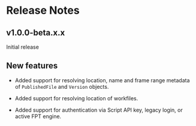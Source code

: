 Release Notes
=============

v1.0.0-beta.x.x
---------------

Initial release

## New features

- Added support for resolving location, name and frame range metadata
  of `PublishedFile` and `Version` objects.

- Added support for resolving location of workfiles.

- Added support for authentication via Script API key, legacy login,
  or active FPT engine.
